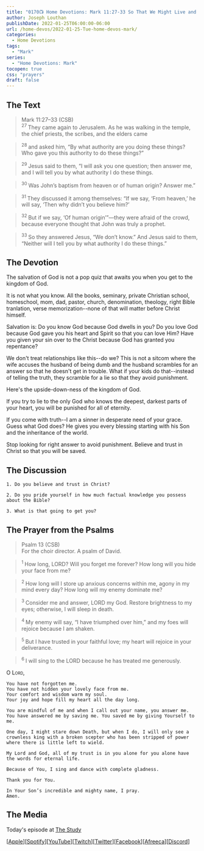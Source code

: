 ```yaml
---
title: "0170📺 Home Devotions: Mark 11:27-33 So That We Might Live and Know Him"
author: Joseph Louthan
publishDate: 2022-01-25T06:00:00-06:00
url: /home-devos/2022-01-25-Tue-home-devos-mark/
categories:
  - Home Devotions
tags:
  - "Mark"
series:
  - "Home Devotions: Mark"
tocopen: true
css: "prayers"
draft: false
---
```

## The Text

>Mark 11:27–33 (CSB)  
><sup> 27 </sup> They came again to Jerusalem. As he was walking in the temple, the chief priests, the scribes, and the elders came 

><sup> 28 </sup> and asked him, “By what authority are you doing these things? Who gave you this authority to do these things?” 

><sup> 29 </sup> Jesus said to them, “I will ask you one question; then answer me, and I will tell you by what authority I do these things. 

><sup> 30 </sup> Was John’s baptism from heaven or of human origin? Answer me.” 

><sup> 31 </sup> They discussed it among themselves: “If we say, ‘From heaven,’ he will say, ‘Then why didn’t you believe him?’ 

><sup> 32 </sup> But if we say, ‘Of human origin’”—they were afraid of the crowd, because everyone thought that John was truly a prophet. 

><sup> 33 </sup> So they answered Jesus, “We don’t know.” And Jesus said to them, “Neither will I tell you by what authority I do these things.”

## The Devotion

The salvation of God is not a pop quiz that awaits you when you get to the kingdom of God.

It is not what you know. All the books, seminary, private Christian school, homeschool, mom, dad, pastor, church, denomination, theology, right Bible tranlation, verse memorization--none of that will matter before Christ himself.

Salvation is: Do you know God because God dwells in you? Do you love God because God gave you his heart and Spirit so that you can love Him? Have you given your sin over to the Christ because God has granted you repentance?

We don't treat relationships like this--do we? This is not a sitcom where the wife accuses the husband of being dumb and the husband scrambles for an answer so that he doesn't get in trouble. What if your kids do that--instead of telling the truth, they scramble for a lie so that they avoid punishment.

Here's the upside-down-ness of the kingdom of God.

If you try to lie to the only God who knows the deepest, darkest parts of your heart, you will be punished for all of eternity.

If you come with truth--I am a sinner in desperate need of your grace. Guess what God does? He gives you every blessing starting with his Son and the inheritance of the world.

Stop looking for right answer to avoid punishment. Believe and trust in Christ so that you will be saved.

## The Discussion

```text
1. Do you believe and trust in Christ?
```

```text
2. Do you pride yourself in how much factual knowledge you possess about the Bible?
```

```text
3. What is that going to get you?
```

## The Prayer from the Psalms

>Psalm 13 (CSB)  
>   For the choir director. A psalm of David. 

><sup> 1 </sup> How long, LORD? Will you forget me forever? How long will you hide your face from me? 

><sup> 2 </sup> How long will I store up anxious concerns within me, agony in my mind every day? How long will my enemy dominate me? 

><sup> 3 </sup> Consider me and answer, LORD my God. Restore brightness to my eyes; otherwise, I will sleep in death. 

><sup> 4 </sup> My enemy will say, “I have triumphed over him,” and my foes will rejoice because I am shaken. 

><sup> 5 </sup> But I have trusted in your faithful love; my heart will rejoice in your deliverance. 

><sup> 6 </sup> I will sing to the LORD because he has treated me generously.

<div style="font-variant: small-caps;">
  O Lord,
</div>

```text
You have not forgotten me.
You have not hidden your lovely face from me.
Your comfort and wisdom warm my soul.
Your joy and hope fill my heart all the day long.

You are mindful of me and when I call out your name, you answer me. You have answered me by saving me. You saved me by giving Yourself to me.

One day, I might stare down Death, but when I do, I will only see a crownless king with a broken scepter who has been stripped of power where there is little left to wield.

My Lord and God, all of my trust is in you alone for you alone have the words for eternal life.

Because of You, I sing and dance with complete gladness.

Thank you for You.

In Your Son’s incredible and mighty name, I pray.
Amen.
```

<div style="page-break-after: always;"></div>

## The Media

Today's episode at [The Study](http://study.theologic.us/podcast/home-devotions-mark-1127-33-so-that-we-might-live-and-know-him)

\[[Apple](https://podcasts.apple.com/us/podcast/the-study/id1557102127)\]\[[Spotify](https://open.spotify.com/show/0Xs5qsNvWePyRqcmtOTPkR)\]\[[YouTube](http://youtube.theologic.us)\]\[[Twitch](http://twitch.theologic.us)\]\[[Twitter](https://twitter.com/theologic_us)\]\[[Facebook](https://www.facebook.com/groups/462231051477464)\]\[[Afreeca](https://bj.afreecatv.com/theologicus)\]\[[Discord](http://discord.theologic.us)\]
